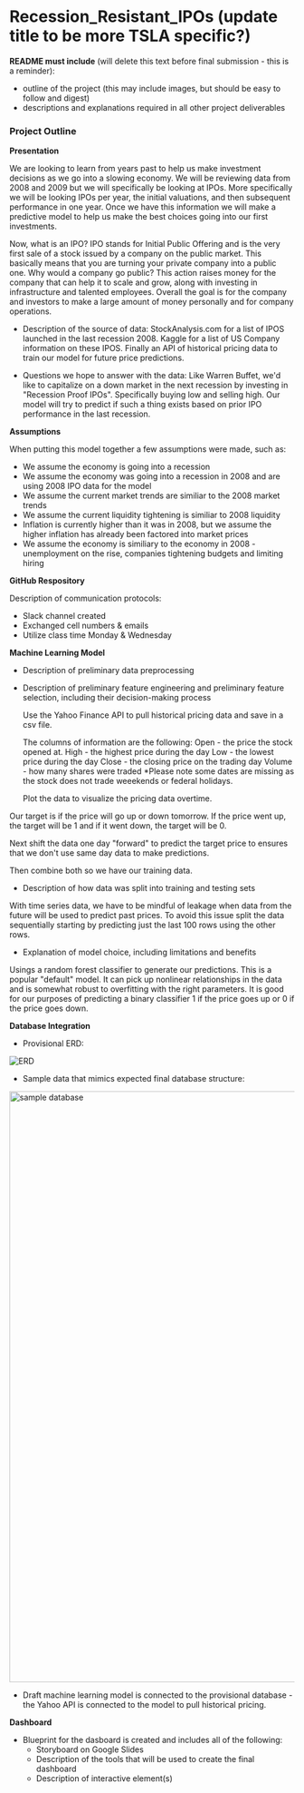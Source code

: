 # Recession_Resistant_IPOs (update title to be more TSLA specific?)

**README must include** (will delete this text before final submission - this is a reminder):
  - outline of the project (this may include images, but should be easy to follow and digest) 
  - descriptions and explanations required in all other project deliverables


### Project Outline

**Presentation**

We are looking to learn from years past to help us make investment decisions as we go into a slowing economy. We will be reviewing data from 2008 and 2009 but we will specifically be looking at IPOs. More specifically we will be looking IPOs per year, the initial valuations, and then subsequent performance in one year. Once we have this information we will make a predictive model to help us make the best choices going into our first investments. 

Now, what is an IPO? IPO stands for Initial Public Offering and is the very first sale of a stock issued by a company on the public market. This basically means that you are turning your private company into a public one. Why would a company go public? This action raises money for the company that can help it to scale and grow, along with investing in infrastructure and talented employees. Overall the goal is for the company and investors to make a large amount of money personally and for company operations. 

- Description of the source of data:
StockAnalysis.com for a list of IPOS launched in the last recession 2008. Kaggle for a list of US Company information on these IPOS. Finally an API of historical pricing data to train our model for future price predictions.  

- Questions we hope to answer with the data:
Like Warren Buffet, we'd like to capitalize on a down market in the next recession by investing in "Recession Proof IPOs". Specifically buying low and selling high. Our model will try to predict if such a thing exists based on prior IPO performance in the last recession. 

**Assumptions**

When putting this model together a few assumptions were made, such as:
- We assume the economy is going into a recession
- We assume the economy was going into a recession in 2008 and are using 2008 IPO data for the model
- We assume the current market trends are similiar to the 2008 market trends
- We assume the current liquidity tightening is similiar to 2008 liquidity
- Inflation is currently higher than it was in 2008, but we assume the higher inflation has already been factored into market prices
- We assume the economy is similiary to the economy in 2008 - unemployment on the rise, companies tightening budgets and limiting hiring

**GitHub Respository**

Description of communication protocols:
- Slack channel created
- Exchanged cell numbers & emails
- Utilize class time Monday & Wednesday


**Machine Learning Model**

- Description of preliminary data preprocessing
 
- Description of preliminary feature engineering and preliminary feature selection, including their decision-making process 
  
  Use the Yahoo Finance API to pull historical pricing data and save in a csv file. 
  
  The columns of information are the following:
  Open - the price the stock opened at.
  High - the highest price during the day
  Low - the lowest price during the day
  Close - the closing price on the trading day
  Volume - how many shares were traded
  *Please note some dates are missing as the stock does not trade weeekends or federal holidays. 
  
  Plot the data to visualize the pricing data overtime. 
  
 Our target is if the price will go up or down tomorrow. If the price went up, the target will be 1 and if it went down, the      target will be 0.

Next shift the data one day "forward" to predict the target price to ensures that we don't use same day data to make predictions. 

Then combine both so we have our training data.

  - Description of how data was split into training and testing sets

With time series data, we have to be mindful of leakage when data from the future will be used to predict past prices. To avoid this issue split the data sequentially starting by predicting just the last 100 rows using the other rows.

  - Explanation of model choice, including limitations and benefits 
  
Usings a random forest classifier to generate our predictions. This is a popular "default" model. It can pick up nonlinear relationships in the data and is somewhat robust to overfitting with the right parameters. It is good for our purposes of predicting a binary classifier 1 if the price goes up or 0 if the price goes down. 

**Database Integration**

- Provisional ERD:

![ERD](https://user-images.githubusercontent.com/97558998/179062689-019852b6-c839-4868-a8b4-328e94726a05.png)

  - Sample data that mimics expected final database structure:
  
  <img width="1042" alt="sample database" src="https://user-images.githubusercontent.com/97558998/179062619-ee092061-c2b0-4cf3-b632-f41576cbaa47.png">
  
  - Draft machine learning model is connected to the provisional database - the Yahoo API is connected to the model to pull historical pricing.
  
**Dashboard**

- Blueprint for the dasboard is created and includes all of the following:
  - Storyboard on Google Slides  
  - Description of the tools that will be used to create the final dashboard  
  - Description of interactive element(s)
